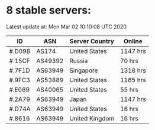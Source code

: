 # 8 stable servers:

Latest update at: Mon Mar 02 10:10:08 UTC 2020

| ID | ASN | Server Country | Online |
| -- | --- | -------------- | ------ |
| #.D09B | AS174 | United States | 1147 hrs |
| #.15CF | AS49392 | Russia | 70 hrs |
| #.7F1D | AS63949 | Singapore | 1318 hrs |
| #.9FC3 | AS53889 | United States | 1165 hrs |
| #.E069 | AS40065 | United States | 55 hrs |
| #.2A79 | AS63949 | Japan | 1147 hrs |
| #.D74A | AS63949 | United States | 16 hrs |
| #.8616 | AS63949 | United Kingdom | 16 hrs |

